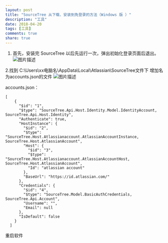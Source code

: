 ```yaml
---
layout: post
title: "SourceTree 从下载、安装到免登录的方法（Windows 版 ）"
description: "工具"
date: 2018-04-20
tags: [工具]
comments: true
share: true
---
```


1. 首先，安装完 SourceTree 以后先运行一次，弹出初始化登录页面后退出。
![图片描述][1]

2.找到 C:\Users\xx电脑名\AppData\Local\Atlassian\SourceTree文件下
增加名为accounts.json的文件
![图片描述][2]

accounts.json：

```
[  
    {  
      "$id": "1",  
      "$type": "SourceTree.Api.Host.Identity.Model.IdentityAccount, SourceTree.Api.Host.Identity",  
      "Authenticate": true,  
      "HostInstance": {  
        "$id": "2",  
        "$type": "SourceTree.Host.Atlassianaccount.AtlassianAccountInstance, SourceTree.Host.AtlassianAccount",  
        "Host": {  
          "$id": "3",  
          "$type": "SourceTree.Host.Atlassianaccount.AtlassianAccountHost, SourceTree.Host.AtlassianAccount",  
          "Id": "atlassian account"  
        },  
        "BaseUrl": "https://id.atlassian.com/"  
      },  
      "Credentials": {  
        "$id": "4",  
        "$type": "SourceTree.Model.BasicAuthCredentials, SourceTree.Api.Account",  
        "Username": "",  
        "Email": null  
      },  
      "IsDefault": false  
    }  
  ]  
```
重启软件

  [1]: /img/bV9n2W
  [2]: /img/bV9n4u